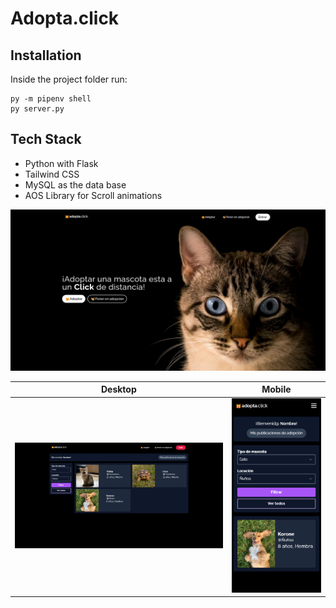 # Adopta.click

## Installation

Inside the project folder run:

```
py -m pipenv shell
py server.py
```

## Tech Stack

- Python with Flask
- Tailwind CSS
- MySQL as the data base
- AOS Library for Scroll animations

![image1](imgs/landing.png)

|           Desktop            |           Mobile            |
| :--------------------------: | :-------------------------: |
| ![](imgs/browse-desktop.png) | ![](imgs/browse-mobile.png) |
